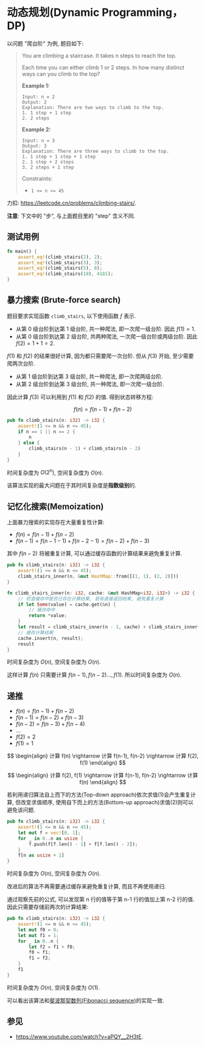 # 动态规划(Dynamic Programming，DP)

以问题 "爬台阶" 为例, 题目如下:

> You are climbing a staircase. It takes n steps to reach the top.
>
> Each time you can either climb 1 or 2 steps. In how many distinct ways can you climb to the top?
>
> **Example 1:**
>
>     Input: n = 2
>     Output: 2
>     Explanation: There are two ways to climb to the top.
>     1. 1 step + 1 step
>     2. 2 steps
>
> **Example 2:**
>
>     Input: n = 3
>     Output: 3
>     Explanation: There are three ways to climb to the top.
>     1. 1 step + 1 step + 1 step
>     2. 1 step + 2 steps
>     3. 2 steps + 1 step
>  
>
> Constraints:
>
> - `1 <= n <= 45`

力扣: <https://leetcode.cn/problems/climbing-stairs/>.

**注意**: 下文中的 "步", 与上面题目里的 "step" 含义不同.

## 测试用例

```rs
fn main() {
    assert_eq!(climb_stairs(2), 2);
    assert_eq!(climb_stairs(3), 3);
    assert_eq!(climb_stairs(5), 8);
    assert_eq!(climb_stairs(18), 4181);
}
```

## 暴力搜索 (Brute-force search)

题目要求实现函数 `climb_stairs`, 以下使用函数 $f$ 表示.

- 从第 0 级台阶到达第 1 级台阶, 共一种爬法, 即一次爬一级台阶. 因此 $f(1) = 1$.
- 从第 0 级台阶到达第 2 级台阶, 共两种爬法, 一次爬一级台阶或两级台阶. 因此 $f(2) = 1 + 1 = 2$.

$f(1)$ 和 $f(2)$ 的结果很好计算, 因为都只需要爬一次台阶. 但从 $f(3)$ 开始, 至少需要爬两次台阶.

- 从第 1 级台阶到达第 3 级台阶, 共一种爬法, 即一次爬两级台阶.
- 从第 2 级台阶到达第 3 级台阶, 共一种爬法, 即一次爬一级台阶.

因此计算 $f(3)$ 可以利用到 $f(1)$ 和 $f(2)$ 的值. 得到状态转移方程:

$$
f(n) = f(n-1) + f(n-2)
$$

```rs
pub fn climb_stairs(n: i32) -> i32 {
    assert!(1 <= n && n <= 45);
    if n == 1 || n == 2 {
        n
    } else {
        climb_stairs(n - 1) + climb_stairs(n - 2)
    }
}
```

时间复杂度为 $O(2^n)$, 空间复杂度为 $O(n)$.

该算法实现的最大问题在于其时间复杂度是**指数级别**的.

## 记忆化搜索(Memoization)

上面暴力搜索的实现存在大量重复性计算:

- $f(n) = f(n-1) + f(n-2)$
- $f(n-1) = f(n-1-1) + f(n-2-1) = f(n-2) + f(n-3)$

其中 $f(n-2)$ 将被重复计算, 可以通过缓存函数的计算结果来避免重复计算.  

```rs
pub fn climb_stairs(n: i32) -> i32 {
    assert!(1 <= n && n <= 45);
    climb_stairs_inner(n, &mut HashMap::from([(1, 1), (2, 2)]))
}

fn climb_stairs_inner(n: i32, cache: &mut HashMap<i32, i32>) -> i32 {
    // 检查缓存中是否已存在计算结果, 若有直接返回结果, 避免重复计算
    if let Some(value) = cache.get(&n) {
        // 缓存命中
        return *value;
    }
    let result = climb_stairs_inner(n - 1, cache) + climb_stairs_inner(n - 2, cache);
    // 缓存计算结果
    cache.insert(n, result);
    result
}
```

时间复杂度为 $O(n)$, 空间复杂度为 $O(n)$.

这样计算 $f(n)$ 只需要计算 $f(n - 1), f(n - 2) ..., f(1)$. 所以时间复杂度为 $O(n)$.

## 递推

- $f(n) = f(n-1) + f(n-2)$
- $f(n-1) = f(n-2) + f(n-3)$
- $f(n-2) = f(n-3) + f(n-4)$
- $...$
- $f(2) = 2$
- $f(1) = 1$

$$
\begin{align}
计算 f(n) \rightarrow 计算 f(n-1), f(n-2) \rightarrow 计算 f(2), f(1)
\end{align}
$$

$$
\begin{align}
计算 f(2), f(1) \rightarrow 计算 f(n-1), f(n-2) \rightarrow 计算 f(n)
\end{align}
$$

若利用递归算法自上而下的方法(Top-down approach)依次求值(1)会产生重复计算, 但改变求值顺序, 使用自下而上的方法(Bottom-up approach)求值(2)则可以避免该问题.

```rs
pub fn climb_stairs(n: i32) -> i32 {
    assert!(1 <= n && n <= 45);
    let mut f = vec![0, 1];
    for _ in 0..n as usize {
        f.push(f[f.len() - 1] + f[f.len() - 2]);
    }
    f[n as usize + 1]
}
```

时间复杂度为 $O(n)$, 空间复杂度为 $O(n)$.

改进后的算法不再需要通过缓存来避免重复计算, 而且不再使用递归.

通过观察先前的公式, 可以发现第 n 行的值等于第 n-1 行的值加上第 n-2 行的值.  
因此只需要存储前两次的计算结果:

```rs
pub fn climb_stairs(n: i32) -> i32 {
    assert!(1 <= n && n <= 45);
    let mut f0 = 0;
    let mut f1 = 1;
    for _ in 0..n {
        let f2 = f1 + f0;
        f0 = f1;
        f1 = f2;
    }
    f1
}
```

时间复杂度为 $O(n)$, 空间复杂度为 $O(1)$.

可以看出该算法和[斐波那契数列(Fibonacci sequence)]的实现一致.

## 参见

- <https://www.youtube.com/watch?v=aPQY__2H3tE>.

[斐波那契数列(Fibonacci sequence)]: https://en.wikipedia.org/wiki/Fibonacci_sequence
